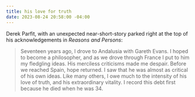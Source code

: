 ```yaml
---
title: his love for truth
date: 2023-08-24 20:58:00 -04:00
---
```


Derek Parfit, with an unexpected near-short-story parked right at the top of his acknowledgements in *Reasons and Persons*:

>Seventeen years ago, I drove to Andalusia with Gareth Evans. I hoped to become a philosopher, and as we drove through France I put to him my fledgling ideas. His merciless criticisms made me despair. Before we reached Spain, hope returned. I saw that he was almost as critical of his own ideas. Like many others, I owe much to the intensity of his love of truth, and his extraordinary vitality. I record this debt first because he died when he was 34.
